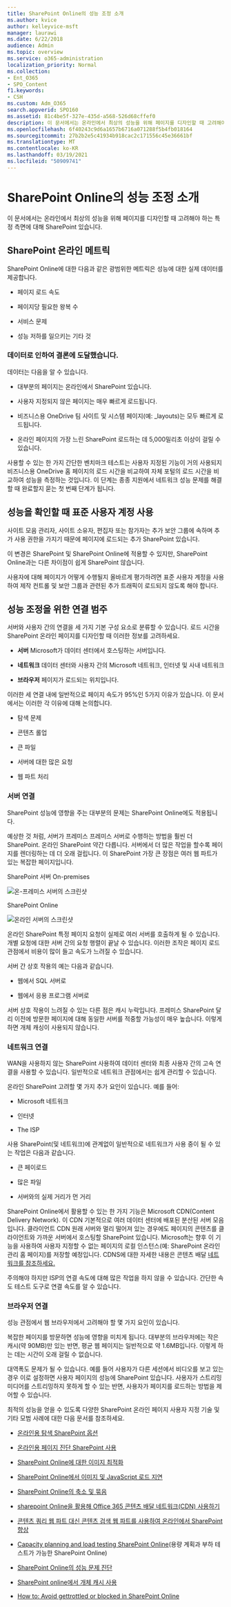 ```yaml
---
title: SharePoint Online의 성능 조정 소개
ms.author: kvice
author: kelleyvice-msft
manager: laurawi
ms.date: 6/22/2018
audience: Admin
ms.topic: overview
ms.service: o365-administration
localization_priority: Normal
ms.collection:
- Ent_O365
- SPO_Content
f1.keywords:
- CSH
ms.custom: Adm_O365
search.appverid: SPO160
ms.assetid: 81c4be5f-327e-435d-a568-526d68cffef0
description: 이 문서에서는 온라인에서 최상의 성능을 위해 페이지를 디자인할 때 고려해야 하는 특정 측면에 대해 SharePoint 있습니다.
ms.openlocfilehash: 6f40243c9d6a1657b6716a071288f5b4fb018164
ms.sourcegitcommit: 27b2b2e5c41934b918cac2c171556c45e36661bf
ms.translationtype: MT
ms.contentlocale: ko-KR
ms.lasthandoff: 03/19/2021
ms.locfileid: "50909741"
---
```

# <a name="introduction-to-performance-tuning-for-sharepoint-online"></a>SharePoint Online의 성능 조정 소개

이 문서에서는 온라인에서 최상의 성능을 위해 페이지를 디자인할 때 고려해야 하는 특정 측면에 대해 SharePoint 있습니다.
     
## <a name="sharepoint-online-metrics"></a>SharePoint 온라인 메트릭

SharePoint Online에 대한 다음과 같은 광범위한 메트릭은 성능에 대한 실제 데이터를 제공합니다.
  
- 페이지 로드 속도
    
- 페이지당 필요한 왕복 수
    
- 서비스 문제
    
- 성능 저하를 일으키는 기타 것
    
### <a name="conclusions-reached-because-of-the-data"></a>데이터로 인하여 결론에 도달했습니다.

데이터는 다음을 알 수 있습니다.
  
- 대부분의 페이지는 온라인에서 SharePoint 있습니다.
    
- 사용자 지정되지 않은 페이지는 매우 빠르게 로드됩니다.
    
- 비즈니스용 OneDrive 팀 사이트 및 시스템 페이지(예: _layouts)는 모두 빠르게 로드됩니다.
    
- 온라인 페이지의 가장 느린 SharePoint 로드하는 데 5,000밀리초 이상이 걸릴 수 있습니다.
    
사용할 수 있는 한 가지 간단한 벤치마크 테스트는 사용자 지정된 기능이 거의 사용되지 비즈니스용 OneDrive 홈 페이지의 로드 시간을 비교하여 자체 포털의 로드 시간을 비교하여 성능을 측정하는 것입니다. 이 단계는 종종 지원에서 네트워크 성능 문제를 해결할 때 완료할지 묻는 첫 번째 단계가 됩니다.
  
## <a name="use-a-standard-user-account-when-checking-performance"></a>성능을 확인할 때 표준 사용자 계정 사용

사이트 모음 관리자, 사이트 소유자, 편집자 또는 참가자는 추가 보안 그룹에 속하며 추가 사용 권한을 가지기 때문에 페이지에 로드되는 추가 SharePoint 있습니다.
  
이 변경은 SharePoint 및 SharePoint Online에 적용할 수 있지만, SharePoint Online과는 다른 차이점이 쉽게 SharePoint 않습니다.
  
사용자에 대해 페이지가 어떻게 수행될지 올바르게 평가하려면 표준 사용자 계정을 사용하여 제작 컨트롤 및 보안 그룹과 관련된 추가 트래픽이 로드되지 않도록 해야 합니다.
  
## <a name="connection-categories-for-performance-tuning"></a>성능 조정을 위한 연결 범주

서버와 사용자 간의 연결을 세 가지 기본 구성 요소로 분류할 수 있습니다. 로드 시간을 SharePoint 온라인 페이지를 디자인할 때 이러한 정보를 고려하세요.
  
- **서버** Microsoft가 데이터 센터에서 호스팅하는 서버입니다.
    
- **네트워크** 데이터 센터와 사용자 간의 Microsoft 네트워크, 인터넷 및 사내 네트워크
    
- **브라우저** 페이지가 로드되는 위치입니다.
    
이러한 세 연결 내에 일반적으로 페이지 속도가 95%인 5가지 이유가 있습니다. 이 문서에서는 이러한 각 이유에 대해 논의합니다.
  
- 탐색 문제
    
- 콘텐츠 롤업
    
- 큰 파일
    
- 서버에 대한 많은 요청
    
- 웹 파트 처리
    
### <a name="server-connection"></a>서버 연결

SharePoint 성능에 영향을 주는 대부분의 문제는 SharePoint Online에도 적용됩니다.
  
예상한 것 처럼, 서버가 프레미스 프레미스 서버로 수행하는 방법을 훨씬 더 SharePoint. 온라인 SharePoint 약간 다릅니다. 서버에서 더 많은 작업을 할수록 페이지를 렌더링하는 데 더 오래 걸립니다. 이 SharePoint 가장 큰 장점은 여러 웹 파트가 있는 복잡한 페이지입니다.
  
SharePoint 서버 On-premises
  
![온-프레미스 서버의 스크린샷](../media/a8e9b646-cdff-4131-976a-b5f891da44ac.png)
  
SharePoint Online
  
![온라인 서버의 스크린샷](../media/46b27ded-d8a4-4287-b3e0-2603a764b8f8.png)
  
온라인 SharePoint 특정 페이지 요청이 실제로 여러 서버를 호출하게 될 수 있습니다. 개별 요청에 대한 서버 간의 요청 행렬이 끝날 수 있습니다. 이러한 조작은 페이지 로드 관점에서 비용이 많이 들고 속도가 느려질 수 있습니다.
  
서버 간 상호 작용의 예는 다음과 같습니다.
  
- 웹에서 SQL 서버로
    
- 웹에서 응용 프로그램 서버로
    
서버 상호 작용이 느려질 수 있는 다른 점은 캐시 누락입니다. 프레미스 SharePoint 달리 이전에 방문한 페이지에 대해 동일한 서버를 적중할 가능성이 매우 높습니다. 이렇게 하면 개체 캐싱이 사용되지 않습니다.
  
### <a name="network-connection"></a>네트워크 연결

WAN을 사용하지 않는 SharePoint 사용하여 데이터 센터와 최종 사용자 간의 고속 연결을 사용할 수 있습니다. 일반적으로 네트워크 관점에서는 쉽게 관리할 수 있습니다.
  
온라인 SharePoint 고려할 몇 가지 추가 요인이 있습니다. 예를 들어:
  
- Microsoft 네트워크
    
- 인터넷
    
- The ISP
    
사용 SharePoint(및 네트워크)에 관계없이 일반적으로 네트워크가 사용 중이 될 수 있는 작업은 다음과 같습니다.
  
- 큰 페이로드
    
- 많은 파일
    
- 서버와의 실제 거리가 먼 거리
    
SharePoint Online에서 활용할 수 있는 한 가지 기능은 Microsoft CDN(Content Delivery Network). 이 CDN 기본적으로 여러 데이터 센터에 배포된 분산된 서버 모음입니다. 클라이언트 CDN 원래 서버와 멀리 떨어져 있는 경우에도 페이지의 콘텐츠를 클라이언트와 가까운 서버에서 호스팅할 SharePoint 있습니다. Microsoft는 향후 이 기능을 사용하여 사용자 지정할 수 없는 페이지의 로컬 인스턴스(예: SharePoint 온라인 관리 홈 페이지)를 저장할 예정입니다. CDNS에 대한 자세한 내용은 콘텐츠 배달 [네트워크를 참조하세요.](content-delivery-networks.md)
  
주의해야 하지만 ISP의 연결 속도에 대해 많은 작업을 하지 않을 수 있습니다. 간단한 속도 테스트 도구로 연결 속도를 알 수 있습니다.
  
### <a name="browser-connection"></a>브라우저 연결

성능 관점에서 웹 브라우저에서 고려해야 할 몇 가지 요인이 있습니다.
  
복잡한 페이지를 방문하면 성능에 영향을 미치게 됩니다. 대부분의 브라우저에는 작은 캐시(약 90MB)만 있는 반면, 평균 웹 페이지는 일반적으로 약 1.6MB입니다. 이렇게 하는 데는 시간이 오래 걸릴 수 없습니다.
  
대역폭도 문제가 될 수 있습니다. 예를 들어 사용자가 다른 세션에서 비디오를 보고 있는 경우 이로 설정하면 사용자 페이지의 성능에 SharePoint 있습니다. 사용자가 스트리밍 미디어를 스트리밍하지 못하게 할 수 있는 반면, 사용자가 페이지를 로드하는 방법을 제어할 수 있습니다.
  
최적의 성능을 얻을 수 있도록 다양한 SharePoint 온라인 페이지 사용자 지정 기술 및 기타 모범 사례에 대한 다음 문서를 참조하세요.
  
- [온라인용 탐색 SharePoint 옵션](navigation-options-for-sharepoint-online.md)
    
- [온라인용 페이지 진단 SharePoint 사용](page-diagnostics-for-spo.md)
    
- [SharePoint Online에 대한 이미지 최적화](image-optimization-for-sharepoint-online.md)
    
- [SharePoint Online에서 이미지 및 JavaScript 로드 지연](delay-loading-images-and-javascript-in-sharepoint-online.md)
    
- [SharePoint Online의 축소 및 묶음](minification-and-bundling-in-sharepoint-online.md)
    
- [sharepoint Online을 활용해 Office 365 콘텐츠 배달 네트워크(CDN) 사용하기](use-microsoft-365-cdn-with-spo.md)
    
- [콘텐츠 쿼리 웹 파트 대신 콘텐츠 검색 웹 파트를 사용하여 온라인에서 SharePoint 향상](using-content-search-web-part-instead-of-content-query-web-part-to-improve-perfo.md)
    
- [Capacity planning and load testing SharePoint Online](capacity-planning-and-load-testing-sharepoint-online.md)(용량 계획과 부하 테스트가 가능한 SharePoint Online)
    
- [SharePoint Online의 성능 문제 진단](diagnosing-performance-issues-with-sharepoint-online.md)
    
- [SharePoint online에서 개체 캐시 사용](using-the-object-cache-with-sharepoint-online.md)
    
- [How to: Avoid gettrottled or blocked in SharePoint Online](/sharepoint/dev/general-development/how-to-avoid-getting-throttled-or-blocked-in-sharepoint-online)
